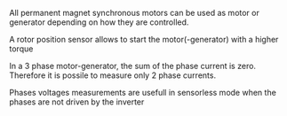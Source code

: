 

All permanent magnet synchronous motors can be used as motor or generator depending on how they are controlled.


A rotor position sensor allows to start the motor(-generator) with a higher torque


In a 3 phase motor-generator, the sum of the phase current is zero.
Therefore it is possile to measure only 2 phase currents.


Phases voltages measurements are usefull in sensorless mode when the phases are not driven by the inverter

